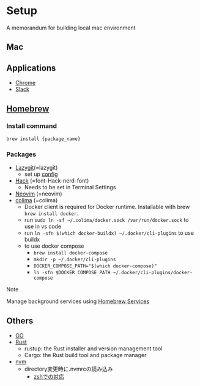 # Setup
A memorandum for building local mac environment

## Mac

## Applications

* [Chrome](https://www.google.com/intl/ja_jp/chrome/dr/download/?brand=FKPE&ds_kid=43700081544017055&gad_source=1&gclid=Cj0KCQiA8q--BhDiARIsAP9tKI080kkRiINW6rugyOhBi1tivuVgtfjMqfmtGNTv8Gzs1IEouf6_hfkaAn3UEALw_wcB&gclsrc=aw.ds)
* [Slack](https://slack.com/intl/ja-jp/)

## [Homebrew](https://brew.sh/)

### Install command
`brew install {package_name}`  

### Packages
* [Lazygit](https://github.com/kdheepak/lazygit.nvim)(=lazygit)
    * set up [config](https://github.com/jesseduffield/lazygit/blob/master/docs/Config.md)
* [Hack](https://www.programmingfonts.org/#hack) (=font-Hack-nerd-font)
    * Needs to be set in Terminal Settings
* [Neovim](https://neovim.io/) (=neovim)
* [colima](https://github.com/abiosoft/colima) (=colima)
    * Docker client is required for Docker runtime. Installable with brew `brew install docker`.
    * run `sudo ln -sf ~/.colima/docker.sock /var/run/docker.sock` to use in vs code
    * run `ln -sfn $(which docker-buildx) ~/.docker/cli-plugins` to use buildx
    * to use docker compose
        * `brew install docker-compose`
        * `mkdir -p ~/.docker/cli-plugins`
        * `DOCKER_COMPOSE_PATH="$(which docker-compose)"`
        * `ln -sfn $DOCKER_COMPOSE_PATH ~/.docker/cli-plugins/docker-compose`

> [!NOTE]
> Manage background services using [Homebrew Services](https://github.com/Homebrew/homebrew-services?tab=readme-ov-file#homebrew-services)

## Others
* [GO](https://go.dev/)
* [Rust](https://www.rust-lang.org/learn/get-started)
    * rustup: the Rust installer and version management tool
    * Cargo: the Rust build tool and package manager
* [nvm](https://github.com/nvm-sh/nvm)
    * directory変更時に.nvmrcの読み込み
        * [zshでの対応](https://github.com/nvm-sh/nvm?tab=readme-ov-file#zsh)
